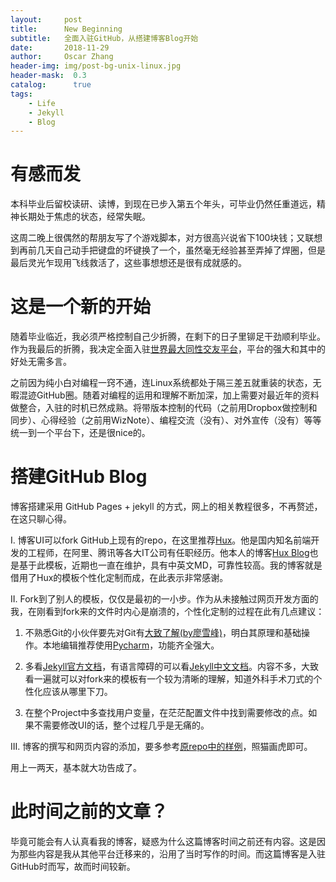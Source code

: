 ```yaml
---
layout:     post
title:      New Beginning
subtitle:   全面入驻GitHub，从搭建博客Blog开始
date:       2018-11-29
author:     Oscar Zhang
header-img: img/post-bg-unix-linux.jpg
header-mask:  0.3
catalog:      true
tags:
    - Life
    - Jekyll
    - Blog
---
```




# 有感而发

本科毕业后留校读研、读博，到现在已步入第五个年头，可毕业仍然任重道远，精神长期处于焦虑的状态，经常失眠。

这周二晚上很偶然的帮朋友写了个游戏脚本，对方很高兴说省下100块钱；又联想到再前几天自己动手把键盘的坏键换了一个，虽然毫无经验甚至弄掉了焊圈，但是最后灵光乍现用飞线救活了，这些事想想还是很有成就感的。

# 这是一个新的开始

随着毕业临近，我必须严格控制自己少折腾，在剩下的日子里铆足干劲顺利毕业。作为我最后的折腾，我决定全面入驻[世界最大同性交友平台](https://github.com/)，平台的强大和其中的好处无需多言。

之前因为纯小白对编程一窍不通，连Linux系统都处于隔三差五就重装的状态，无暇混迹GitHub圈。随着对编程的运用和理解不断加深，加上需要对最近年的资料做整合，入驻的时机已然成熟。将带版本控制的代码（之前用Dropbox做控制和同步）、心得经验（之前用WizNote）、编程交流（没有）、对外宣传（没有）等等统一到一个平台下，还是很nice的。

# 搭建GitHub Blog

博客搭建采用 GitHub Pages + jekyll 的方式，网上的相关教程很多，不再赘述，在这只聊心得。 

I. 博客UI可以fork GitHub上现有的repo，在这里推荐[Hux][2]。他是国内知名前端开发的工程师，在阿里、腾讯等各大IT公司有任职经历。他本人的博客[Hux Blog](https://huangxuan.me/)也是基于此模板，近期也一直在维护，具有中英文MD，可靠性较高。我的博客就是借用了Hux的模板个性化定制而成，在此表示非常感谢。

II. Fork到了别人的模板，仅仅是最初的一小步。作为从未接触过网页开发方面的我，在刚看到fork来的文件时内心是崩溃的，个性化定制的过程在此有几点建议：

1. 不熟悉Git的小伙伴要先对Git有[大致了解(by廖雪峰)][1]，明白其原理和基础操作。本地编辑推荐使用[Pycharm](https://www.jetbrains.com/pycharm/)，功能齐全强大。

2. 多看[Jekyll官方文档](https://jekyllrb.com/docs/)，有语言障碍的可以看[Jekyll中文文档](https://jekyllcn.com/docs/home/)。内容不多，大致看一遍就可以对fork来的模板有一个较为清晰的理解，知道外科手术刀式的个性化应该从哪里下刀。

3. 在整个Project中多查找用户变量，在茫茫配置文件中找到需要修改的点。如果不需要修改UI的话，整个过程几乎是无痛的。

III. 博客的撰写和网页内容的添加，要多参考[原repo中的样例][2]，照猫画虎即可。

用上一两天，基本就大功告成了。

# 此时间之前的文章？

毕竟可能会有人认真看我的博客，疑惑为什么这篇博客时间之前还有内容。这是因为那些内容是我从其他平台迁移来的，沿用了当时写作的时间。而这篇博客是入驻GitHub时而写，故而时间较新。

[2]: https://github.com/Huxpro/huxpro.github.io
[1]: https://www.liaoxuefeng.com/wiki/0013739516305929606dd18361248578c67b8067c8c017b000/00137628548491051ccfaef0ccb470894c858999603fedf000